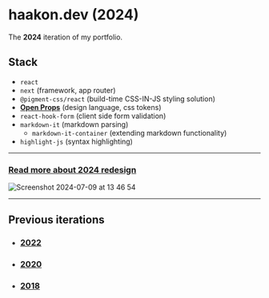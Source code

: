 # haakon.dev (2024)

The **2024** iteration of my portfolio.

## Stack

- `react`
- `next` (framework, app router)
- `@pigment-css/react` (build-time CSS-IN-JS styling solution)
- [**Open Props**](https://open-props.style/) (design language, css tokens)
- `react-hook-form` (client side form validation)
- `markdown-it` (markdown parsing)
  - `markdown-it-container` (extending markdown functionality)
- `highlight-js` (syntax highlighting)

---

### [Read more about 2024 redesign](https://www.haakon.dev/articles/redesign-2024)

![Screenshot 2024-07-09 at 13 46 54](https://github.com/imp-dance/haakon.dev-2024/assets/1190770/e5e529b4-958e-4706-8c8b-e60e629f7b3d)

---

## Previous iterations

* ### [2022](https://github.com/imp-dance/haakon.dev-2022)
* ### [2020](https://github.com/imp-dance/haakon.dev-2020)
* ### [2018](https://github.com/imp-dance/portfolio)
